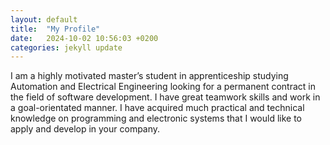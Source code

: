 ```yaml
---
layout: default
title:  "My Profile"
date:   2024-10-02 10:56:03 +0200
categories: jekyll update
---
```

I am a highly motivated master’s student in apprenticeship studying Automation and Electrical Engineering looking for a permanent contract in the field of software development. I have great teamwork skills and work in a goal-orientated manner. I have acquired much practical and technical knowledge on programming and electronic systems that I would like to apply and develop in your company.
